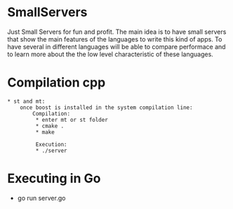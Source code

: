 # SmallServers
Just Small Servers for fun  and profit. 
The main idea is to have small servers that show the main features of the languages to write this kind 
of apps. To have several in different languages will be able to compare performace and to learn more about 
the the low level characteristic of these languages.

# Compilation cpp
    * st and mt:
        once boost is installed in the system compilation line:
            Compilation:
             * enter mt or st folder
             * cmake .
             * make

             Execution:
             * ./server

# Executing in Go
 * go run server.go

